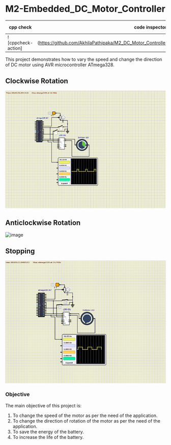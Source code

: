 # M2-Embedded_DC_Motor_Controller

cpp check  | code inspector  | github inspector
---------  | -------         |  -----
![cppcheck-action] |(https://github.com/AkhilaPathipaka/M2_DC_Motor_Controller/actions/workflows/cppcheck.yml/badge.svg)|![](https://api.codiga.io/project/30305/status/svg)  | ![](https://github.com/vai312/M2-Embedded_DC_Motor_Controller/actions/workflows/git_inspector.yml/badge.svg)


This project demonstrates how to vary the speed and change the direction of DC motor using AVR microcontroller ATmega328.
## Clockwise Rotation
![](https://github.com/vai312/M2-Embedded_DC_Motor_Controller/blob/main/3_Implementation/simulation/clockwise%20rotation.png?raw=true)

## Anticlockwise Rotation
 ![image](https://user-images.githubusercontent.com/94313273/144435766-9865039a-c2c7-4991-9fb0-0a87850a121e.png)

## Stopping
![](https://github.com/vai312/M2-Embedded_DC_Motor_Controller/blob/main/3_Implementation/simulation/stop.png?raw=true)

### Objective
The main objective of this project is:

1. To change the speed of the motor as per the need of the application.
2. To change the direction of rotation of the motor as per the need of the application.
3. To save the energy of the battery.
4. To increase the life of the battery.



